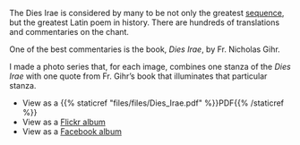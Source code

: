 The Dies Irae is considered by many to be not only the greatest [sequence](https://www.fisheaters.com/diesirae.html), but the greatest Latin poem in history. There are hundreds of translations and commentaries on the chant.

One of the best commentaries is the book, _Dies Irae_, by Fr. Nicholas Gihr.

I made a photo series that, for each image, combines one stanza of the _Dies Irae_ with one quote from Fr. Gihr’s book that illuminates that particular stanza.

* View as a {{% staticref "files/files/Dies_Irae.pdf" %}}PDF{{% /staticref %}}
* View as a [Flickr album](https://www.flickr.com/photos/186519630@N06/albums/72157712714245241)
* View as a [Facebook album](https://www.facebook.com/pg/SharonKabel2/photos/?tab=album&album_id=2291020497875773)

